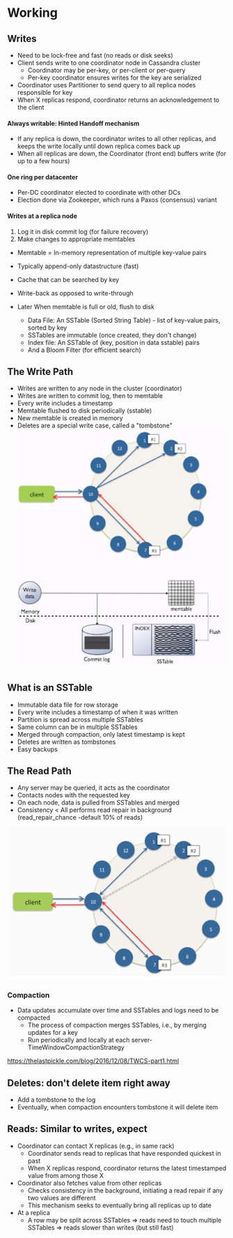 # Working

## Writes

- Need to be lock-free and fast (no reads or disk seeks)
- Client sends write to one coordinator node in Cassandra cluster
  - Coordinator may be per-key, or per-client or per-query
  - Per-key coordinator ensures writes for the key are serialized
- Coordinator uses Partitioner to send query to all replica nodes responsible for key
- When X replicas respond, coordinator returns an acknowledgement to the client

#### Always writable: Hinted Handoff mechanism

- If any replica is down, the coordinator writes to all other replicas, and keeps the write locally until down replica comes back up
- When all replicas are down, the Coordinator (front end) buffers write (for up to a few hours)

#### One ring per datacenter

- Per-DC coordinator elected to coordinate with other DCs
- Election done via Zookeeper, which runs a Paxos (consensus) variant

#### Writes at a replica node

1. Log it in disk commit log (for failure recovery)
2. Make changes to appropriate memtables

- Memtable = In-memory representation of multiple key-value pairs
- Typically append-only datastructure (fast)
- Cache that can be searched by key
- Write-back as opposed to write-through

- Later When memtable is full or old, flush to disk
  - Data File: An SSTable (Sorted String Table) - list of key-value pairs, sorted by key
  - SSTables are immutable (once created, they don't change)
  - Index file: An SSTable of (key, position in data sstable) pairs
  - And a Bloom Filter (for efficient search)

## The Write Path

- Writes are written to any node in the cluster (coordinator)
- Writes are written to commit log, then to memtable
- Every write includes a timestamp
- Memtable flushed to disk periodically (sstable)
- New memtable is created in memory
- Deletes are a special write case, called a "tombstone"
![image](../../../media/Cassandra_Working-image1.jpg)

## What is an SSTable

- Immutable data file for row storage
- Every write includes a timestamp of when it was written
- Partition is spread across multiple SSTables
- Same column can be in multiple SSTables
- Merged through compaction, only latest timestamp is kept
- Deletes are written as tombstones
- Easy backups

## The Read Path

- Any server may be queried, it acts as the coordinator
- Contacts nodes with the requested key
- On each node, data is pulled from SSTables and merged
- Consistency < All performs read repair in background (read_repair_chance -default 10% of reads)

![image](../../../media/Cassandra_Working-image2.jpg)

### Compaction

- Data updates accumulate over time and SSTables and logs need to be compacted
  - The process of compaction merges SSTables, i.e., by merging updates for a key
  - Run periodically and locally at each server- TimeWindowCompactionStrategy

https://thelastpickle.com/blog/2016/12/08/TWCS-part1.html

## Deletes: don't delete item right away

- Add a tombstone to the log
- Eventually, when compaction encounters tombstone it will delete item

## Reads: Similar to writes, expect

- Coordinator can contact X replicas (e.g., in same rack)
  - Coordinator sends read to replicas that have responded quickest in past
  - When X replicas respond, coordinator returns the latest timestamped value from among those X
- Coordinator also fetches value from other replicas
  - Checks consistency in the background, initiating a read repair if any two values are different
  - This mechanism seeks to eventually bring all replicas up to date
- At a replica
  - A row may be split across SSTables => reads need to touch multiple SSTables => reads slower than writes (but still fast)
